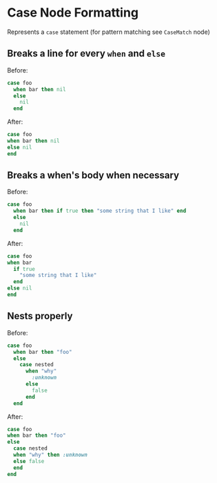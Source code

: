 <!-- BEGIN_AUTOGENERATED -->

# Case Node Formatting

Represents a `case` statement (for pattern matching see `CaseMatch` node)

<!-- END_AUTOGENERATED -->

## Breaks a line for every `when` and `else`

Before:

```ruby
case foo
  when bar then nil
  else
    nil
  end
```

After:

```ruby
case foo
when bar then nil
else nil
end
```

## Breaks a when's body when necessary

Before:

```ruby
case foo
  when bar then if true then "some string that I like" end
  else
    nil
  end
```

After:

```ruby
case foo
when bar
  if true
    "some string that I like"
  end
else nil
end
```

## Nests properly

Before:

```ruby
case foo
  when bar then "foo"
  else
    case nested
      when "why"
        :unknown
      else
        false
      end
  end
```

After:

```ruby
case foo
when bar then "foo"
else
  case nested
  when "why" then :unknown
  else false
  end
end
```
